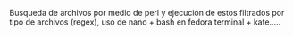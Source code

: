 Busqueda de archivos por medio de perl y ejecución de estos filtrados por tipo de archivos (regex), uso de nano + bash en fedora terminal + kate.....
